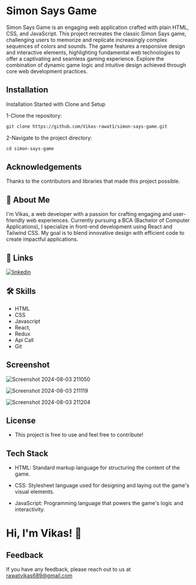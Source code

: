 # Simon Says Game

Simon Says Game is an engaging web application crafted with plain HTML, CSS, and JavaScript. This project recreates the classic Simon Says game, challenging users to memorize and replicate increasingly complex sequences of colors and sounds. The game features a responsive design and interactive elements, highlighting fundamental web technologies to offer a captivating and seamless gaming experience. Explore the combination of dynamic game logic and intuitive design achieved through core web development practices.

## Installation

Installation Started with Clone and Setup

1-Clone the repository:
````markdown
git clone https://github.com/Vikas-rawat1/simon-says-game.git
````

2-Navigate to the project directory:
````markdown
cd simon-says-game
````


## Acknowledgements
Thanks to the contributors and libraries that made this project possible.

## 🚀 About Me
I'm Vikas, a web developer with a passion for crafting engaging and user-friendly web experiences. Currently pursuing a BCA (Bachelor of Computer Applications), I specialize in front-end development using React and Tailwind CSS. My goal is to blend innovative design with efficient code to create impactful applications.


## 🔗 Links

[![linkedin](https://img.shields.io/badge/linkedin-0A66C2?style=for-the-badge&logo=linkedin&logoColor=white)](https://www.linkedin.com/in/vikas-developer/)



## 🛠 Skills
- HTML
- CSS
- Javascript
- React,
- Redux
- Api Call
- Git



## Screenshot 

![Screenshot 2024-08-03 211050](https://github.com/user-attachments/assets/40acb117-313d-4a4d-a649-ba90675b8185)

![Screenshot 2024-08-03 211119](https://github.com/user-attachments/assets/1f65989c-a435-4e27-8573-455f2f5f0bc8)

![Screenshot 2024-08-03 211204](https://github.com/user-attachments/assets/40ec9bf9-55ed-493e-80dc-bfec230f6dc5)





## License
- This project is free to use and feel free to contribute!



## Tech Stack

- HTML: Standard markup language for structuring the content of the game.

- CSS: Stylesheet language used for designing and laying out the game's visual elements.

- JavaScript: Programming language that powers the game's logic and interactivity.

# Hi, I'm Vikas! 👋


## Feedback

If you have any feedback, please reach out to us at rawatvikas689@gmail.com

